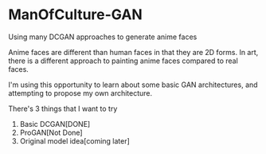 # ManOfCulture-GAN
Using many DCGAN approaches to generate anime faces

Anime faces are different than human faces in that they are 2D forms. In art, there is a different approach to painting anime faces compared to real faces.

I'm using this opportunity to learn about some basic GAN architectures, and attempting to propose my own architecture.

There's 3 things that I want to try
 1. Basic DCGAN[DONE]
 2. ProGAN[Not Done]
 3. Original model idea[coming later]
